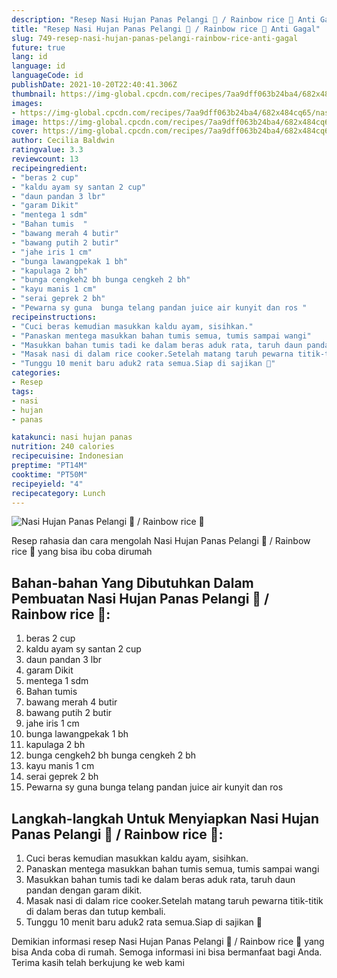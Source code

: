 ```yaml
---
description: "Resep Nasi Hujan Panas Pelangi 🌈 / Rainbow rice 🌾 Anti Gagal"
title: "Resep Nasi Hujan Panas Pelangi 🌈 / Rainbow rice 🌾 Anti Gagal"
slug: 749-resep-nasi-hujan-panas-pelangi-rainbow-rice-anti-gagal
future: true
lang: id
language: id
languageCode: id
publishDate: 2021-10-20T22:40:41.306Z 
thumbnail: https://img-global.cpcdn.com/recipes/7aa9dff063b24ba4/682x484cq65/nasi-hujan-panas-pelangi-rainbow-rice-foto-resep-utama.png
images:
- https://img-global.cpcdn.com/recipes/7aa9dff063b24ba4/682x484cq65/nasi-hujan-panas-pelangi-rainbow-rice-foto-resep-utama.png
image: https://img-global.cpcdn.com/recipes/7aa9dff063b24ba4/682x484cq65/nasi-hujan-panas-pelangi-rainbow-rice-foto-resep-utama.png
cover: https://img-global.cpcdn.com/recipes/7aa9dff063b24ba4/682x484cq65/nasi-hujan-panas-pelangi-rainbow-rice-foto-resep-utama.png
author: Cecilia Baldwin
ratingvalue: 3.3
reviewcount: 13
recipeingredient:
- "beras 2 cup"
- "kaldu ayam sy santan 2 cup"
- "daun pandan 3 lbr"
- "garam Dikit"
- "mentega 1 sdm"
- "Bahan tumis  "
- "bawang merah 4 butir"
- "bawang putih 2 butir"
- "jahe iris 1 cm"
- "bunga lawangpekak 1 bh"
- "kapulaga 2 bh"
- "bunga cengkeh2 bh bunga cengkeh 2 bh"
- "kayu manis 1 cm"
- "serai geprek 2 bh"
- "Pewarna sy guna  bunga telang pandan juice air kunyit dan ros "
recipeinstructions:
- "Cuci beras kemudian masukkan kaldu ayam, sisihkan."
- "Panaskan mentega masukkan bahan tumis semua, tumis sampai wangi"
- "Masukkan bahan tumis tadi ke dalam beras aduk rata, taruh daun pandan dengan garam dikit."
- "Masak nasi di dalam rice cooker.Setelah matang taruh pewarna titik-titik di dalam beras dan tutup kembali."
- "Tunggu 10 menit baru aduk2 rata semua.Siap di sajikan 🌈"
categories:
- Resep
tags:
- nasi
- hujan
- panas

katakunci: nasi hujan panas 
nutrition: 240 calories
recipecuisine: Indonesian
preptime: "PT14M"
cooktime: "PT50M"
recipeyield: "4"
recipecategory: Lunch
---
```



![Nasi Hujan Panas Pelangi 🌈 / Rainbow rice 🌾](https://img-global.cpcdn.com/recipes/7aa9dff063b24ba4/682x484cq65/nasi-hujan-panas-pelangi-rainbow-rice-foto-resep-utama.png)

Resep rahasia dan cara mengolah  Nasi Hujan Panas Pelangi 🌈 / Rainbow rice 🌾 yang bisa ibu coba dirumah

<!--inarticleads1-->

## Bahan-bahan Yang Dibutuhkan Dalam Pembuatan Nasi Hujan Panas Pelangi 🌈 / Rainbow rice 🌾:

1. beras 2 cup
1. kaldu ayam sy santan 2 cup
1. daun pandan 3 lbr
1. garam Dikit
1. mentega 1 sdm
1. Bahan tumis  
1. bawang merah 4 butir
1. bawang putih 2 butir
1. jahe iris 1 cm
1. bunga lawangpekak 1 bh
1. kapulaga 2 bh
1. bunga cengkeh2 bh bunga cengkeh 2 bh
1. kayu manis 1 cm
1. serai geprek 2 bh
1. Pewarna sy guna  bunga telang pandan juice air kunyit dan ros 



<!--inarticleads2-->

## Langkah-langkah Untuk Menyiapkan Nasi Hujan Panas Pelangi 🌈 / Rainbow rice 🌾:

1. Cuci beras kemudian masukkan kaldu ayam, sisihkan.
1. Panaskan mentega masukkan bahan tumis semua, tumis sampai wangi
1. Masukkan bahan tumis tadi ke dalam beras aduk rata, taruh daun pandan dengan garam dikit.
1. Masak nasi di dalam rice cooker.Setelah matang taruh pewarna titik-titik di dalam beras dan tutup kembali.
1. Tunggu 10 menit baru aduk2 rata semua.Siap di sajikan 🌈




Demikian informasi  resep Nasi Hujan Panas Pelangi 🌈 / Rainbow rice 🌾   yang bisa Anda coba di rumah. Semoga informasi ini bisa bermanfaat bagi Anda. Terima kasih telah berkujung ke web kami
